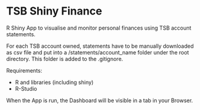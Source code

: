 # TSB Shiny Finance

R Shiny App to visualise and monitor personal finances using TSB account statements.

For each TSB account owned, statements have to be manually downloaded as csv file and put into a /statements/account_name folder under the root directory. This folder is added to the .gitignore.

Requirements: 
* R and libraries (including shiny)
* R-Studio

When the App is run, the Dashboard will be visible in a tab in your Browser.
